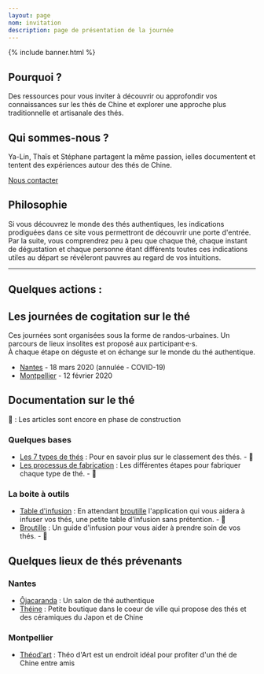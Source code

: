 ```yaml
---
layout: page
nom: invitation
description: page de présentation de la journée
---
```

{% include banner.html %}

## Pourquoi ?

Des ressources pour vous inviter à découvrir ou approfondir vos connaissances sur les thés de Chine et explorer une approche plus traditionnelle et artisanale des thés.

## Qui sommes-nous ?

Ya-Lin, Thaïs et Stéphane partagent la même passion, ielles documentent et tentent des expériences autour des thés de Chine.

[Nous contacter](/nous-contacter)

## Philosophie

Si vous découvrez le monde des thés authentiques, les indications prodiguées dans ce site vous permettront de découvrir une porte d'entrée.
Par la suite, vous comprendrez peu à peu que chaque thé, chaque instant de dégustation et chaque personne étant différents toutes ces indications utiles au départ se révéleront pauvres au regard de vos intuitions.

---

## Quelques actions  :


## Les journées de cogitation sur le thé

Ces journées sont organisées sous la forme de randos-urbaines.
Un parcours de lieux insolites est proposé aux participant·e·s.  
À chaque étape on déguste et on échange sur le monde du thé authentique.

- [Nantes](/nantes) - 18 mars 2020  (annulée - COVID-19)
- [Montpellier](/montpellier) - 12 février 2020

## Documentation sur le thé 

🚧 : Les articles sont encore en phase de construction 

### Quelques bases

- [Les 7 types de thés](/documentation/les-types-de-thes) : Pour en savoir plus sur le classement des thés. - 🚧
- [Les processus de fabrication](/documentation/processus-de-fabrication) : Les différentes étapes pour fabriquer chaque type de thé. - 🚧

### La boite à outils

- [Table d'infusion](/documentation/table-d-infusion) : En attendant [broutille](http://broutille.oisiflorus.com) l'application qui vous aidera à infuser vos thés, une petite table d'infusion sans prétention. - 🚧
- [Broutille](http://broutille.oisiflorus.com) : Un guide d'infusion pour vous aider à prendre soin de vos thés. - 🚧

## Quelques lieux de thés prévenants

### Nantes

- [Ôjacaranda](https://danslajungle.oisiflorus.com/nantes/ojacaranda.html) : Un salon de thé authentique
- [Théine](https://danslajungle.oisiflorus.com/nantes/theine-maison-de-the.html) : Petite boutique dans le coeur de ville qui propose des thés et des céramiques du Japon et de Chine

### Montpellier

- [Théod'art](https://danslajungle.oisiflorus.com/montpellier/theod-art.html) : Théo d'Art est un endroit idéal pour profiter d'un thé de Chine entre amis
